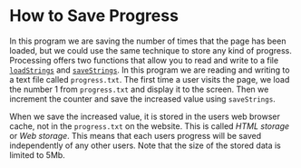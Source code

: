 # How to Save Progress
In this program we are saving the number of times that the page has been loaded, but we could use the same technique to store any kind of progress. Processing offers two functions that allow you to read and write to a file [`loadStrings`](https://processing.org/reference/loadStrings_.html) and [`saveStrings`](https://processing.org/reference/saveStrings_.html). In this program we are reading and writing to a text file called `progress.txt`. The first time a user visits the page, we load the number 1 from `progress.txt` and display it to the screen. Then we increment the counter and save the increased value using `saveStrings`.   

When we save the increased value, it is stored in the users web browser cache, not in the `progress.txt` on the website. This is called *HTML storage* or *Web storage*. This means that each users progress will be saved independently of any other users. Note that the size of the stored data is limited to 5Mb. 

